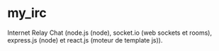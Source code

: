 # my_irc

Internet Relay Chat (node.js (node), socket.io (web sockets et rooms), express.js (node) et react.js (moteur de template js)).
